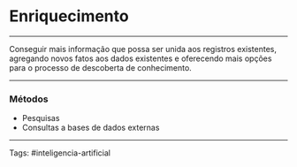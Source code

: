 
# Enriquecimento

---

Conseguir mais informação que possa ser unida aos registros existentes, agregando novos fatos aos dados existentes e oferecendo mais opções para o processo de descoberta de conhecimento.

---

### Métodos

- Pesquisas
- Consultas a bases de dados externas

---

Tags: #inteligencia-artificial

